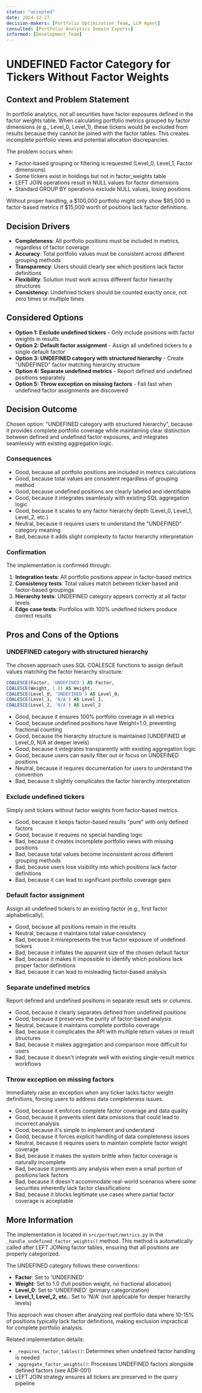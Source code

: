 ```yaml
---
status: "accepted"
date: 2024-12-27
decision-makers: [Portfolio Optimization Team, LLM Agent]
consulted: [Portfolio Analytics Domain Experts]
informed: [Development Team]
---
```


# UNDEFINED Factor Category for Tickers Without Factor Weights

## Context and Problem Statement

In portfolio analytics, not all securities have factor exposures defined in the factor weights table. When calculating portfolio metrics grouped by factor dimensions (e.g., Level_0, Level_1), these tickers would be excluded from results because they cannot be joined with the factor tables. This creates incomplete portfolio views and potential allocation discrepancies.

The problem occurs when:
- Factor-based grouping or filtering is requested (Level_0, Level_1, Factor dimensions)
- Some tickers exist in holdings but not in factor_weights table
- LEFT JOIN operations result in NULL values for factor dimensions
- Standard GROUP BY operations exclude NULL values, losing positions

Without proper handling, a $100,000 portfolio might only show $85,000 in factor-based metrics if $15,000 worth of positions lack factor definitions.

## Decision Drivers

* **Completeness**: All portfolio positions must be included in metrics, regardless of factor coverage
* **Accuracy**: Total portfolio values must be consistent across different grouping methods
* **Transparency**: Users should clearly see which positions lack factor definitions
* **Flexibility**: Solution must work across different factor hierarchy structures
* **Consistency**: Undefined tickers should be counted exactly once, not zero times or multiple times

## Considered Options

* **Option 1: Exclude undefined tickers** - Only include positions with factor weights in results
* **Option 2: Default factor assignment** - Assign all undefined tickers to a single default factor
* **Option 3: UNDEFINED category with structured hierarchy** - Create "UNDEFINED" factor matching hierarchy structure
* **Option 4: Separate undefined metrics** - Report defined and undefined positions separately
* **Option 5: Throw exception on missing factors** - Fail fast when undefined factor assignments are discovered

## Decision Outcome

Chosen option: "UNDEFINED category with structured hierarchy", because it provides complete portfolio coverage while maintaining clear distinction between defined and undefined factor exposures, and integrates seamlessly with existing aggregation logic.

### Consequences

* Good, because all portfolio positions are included in metrics calculations
* Good, because total values are consistent regardless of grouping method
* Good, because undefined positions are clearly labeled and identifiable
* Good, because it integrates seamlessly with existing SQL aggregation logic
* Good, because it scales to any factor hierarchy depth (Level_0, Level_1, Level_2, etc.)
* Neutral, because it requires users to understand the "UNDEFINED" category meaning
* Bad, because it adds slight complexity to factor hierarchy interpretation

### Confirmation

The implementation is confirmed through:
1. **Integration tests**: All portfolio positions appear in factor-based metrics
2. **Consistency tests**: Total values match between ticker-based and factor-based groupings
3. **Hierarchy tests**: UNDEFINED category appears correctly at all factor levels
4. **Edge case tests**: Portfolios with 100% undefined tickers produce correct results

## Pros and Cons of the Options

### UNDEFINED category with structured hierarchy

The chosen approach uses SQL COALESCE functions to assign default values matching the factor hierarchy structure:

```sql
COALESCE(Factor, 'UNDEFINED') AS Factor,
COALESCE(Weight, 1.0) AS Weight,
COALESCE(Level_0, 'UNDEFINED') AS Level_0,
COALESCE(Level_1, 'N/A') AS Level_1,
COALESCE(Level_2, 'N/A') AS Level_2
```

* Good, because it ensures 100% portfolio coverage in all metrics
* Good, because undefined positions have Weight=1.0, preventing fractional counting
* Good, because the hierarchy structure is maintained (UNDEFINED at Level_0, N/A at deeper levels)
* Good, because it integrates transparently with existing aggregation logic
* Good, because users can easily filter out or focus on UNDEFINED positions
* Neutral, because it requires documentation for users to understand the convention
* Bad, because it slightly complicates the factor hierarchy interpretation

### Exclude undefined tickers

Simply omit tickers without factor weights from factor-based metrics.

* Good, because it keeps factor-based results "pure" with only defined factors
* Good, because it requires no special handling logic
* Bad, because it creates incomplete portfolio views with missing positions
* Bad, because total values become inconsistent across different grouping methods
* Bad, because users lose visibility into which positions lack factor definitions
* Bad, because it can lead to significant portfolio coverage gaps

### Default factor assignment

Assign all undefined tickers to an existing factor (e.g., first factor alphabetically).

* Good, because all positions remain in the results
* Neutral, because it maintains total value consistency
* Bad, because it misrepresents the true factor exposure of undefined tickers
* Bad, because it inflates the apparent size of the chosen default factor
* Bad, because it makes it impossible to identify which positions lack proper factor definitions
* Bad, because it can lead to misleading factor-based analysis

### Separate undefined metrics

Report defined and undefined positions in separate result sets or columns.

* Good, because it clearly separates defined from undefined positions
* Good, because it preserves the purity of factor-based analysis
* Neutral, because it maintains complete portfolio coverage
* Bad, because it complicates the API with multiple return values or result structures
* Bad, because it makes aggregation and comparison more difficult for users
* Bad, because it doesn't integrate well with existing single-result metrics workflows

### Throw exception on missing factors

Immediately raise an exception when any ticker lacks factor weight definitions, forcing users to address data completeness issues.

* Good, because it enforces complete factor coverage and data quality
* Good, because it prevents silent data omissions that could lead to incorrect analysis
* Good, because it's simple to implement and understand
* Good, because it forces explicit handling of data completeness issues
* Neutral, because it requires users to maintain complete factor weight coverage
* Bad, because it makes the system brittle when factor coverage is naturally incomplete
* Bad, because it prevents any analysis when even a small portion of positions lack factors
* Bad, because it doesn't accommodate real-world scenarios where some securities inherently lack factor classifications
* Bad, because it blocks legitimate use cases where partial factor coverage is acceptable

## More Information

The implementation is located in `src/portopt/metrics.py` in the `_handle_undefined_factor_weights()` method. This method is automatically called after LEFT JOINing factor tables, ensuring that all positions are properly categorized.

The UNDEFINED category follows these conventions:
- **Factor**: Set to 'UNDEFINED'
- **Weight**: Set to 1.0 (full position weight, no fractional allocation)
- **Level_0**: Set to 'UNDEFINED' (primary categorization)
- **Level_1, Level_2, etc.**: Set to 'N/A' (not applicable for deeper hierarchy levels)

This approach was chosen after analyzing real portfolio data where 10-15% of positions typically lack factor definitions, making exclusion impractical for complete portfolio analysis.

Related implementation details:
- `_requires_factor_tables()`: Determines when undefined factor handling is needed
- `_aggregate_factor_weights()`: Processes UNDEFINED factors alongside defined factors (see ADR-001)
- LEFT JOIN strategy ensures all tickers are preserved in the query pipeline 
